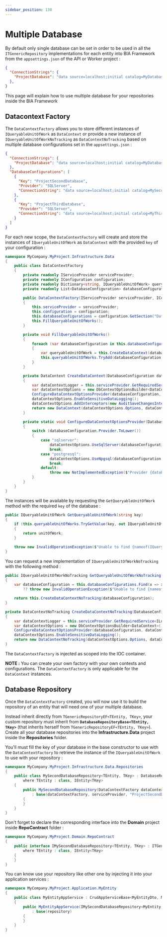 ```yaml
---
sidebar_position: 130
---
```


# Multiple Database

By default only single database can be set in order to be used in all the `ITGenericRepository` implementations for each entity into BIA Framework from the `appsettings.json` of the API or Worker project :
``` json title="appsettings.json"
{
  "ConnectionStrings": {
    "ProjectDatabase": "data source=localhost;initial catalog=MyDatabase;integrated security=True;MultipleActiveResultSets=True;Encrypt=False;App=MyApplication"
  },
}
```

This page will explain how to use multiple database for your repositories inside the BIA Framework 

## Datacontext Factory
The `DataContextFactory` allows you to store different instances of `IQueryableUnitOfWork` as `DataContext` or provide a new instance of `IQueryableUnitOfWorkNoTracking` as `DataContextNoTracking` based on multiple database configurations set in the `appsettings.json` :
``` json title="appsettings.json"
{
  "ConnectionStrings": {
    "ProjectDatabase": "data source=localhost;initial catalog=MyDatabase;integrated security=True;MultipleActiveResultSets=True;Encrypt=False;App=MyApplication"
  },
  "DatabaseConfigurations": [
    {
      "Key": "ProjectSecondDatabase",
      "Provider": "SQLServer",
      "ConnectionString": "data source=localhost;initial catalog=MySecondDatabase;integrated security=True;MultipleActiveResultSets=True;Encrypt=False;App=MyApplication"
    },
    {
      "Key": "ProjectThirdDatabase",
      "Provider": "SQLServer",
      "ConnectionString": "data source=localhost;initial catalog=MyThirdDatabase;integrated security=True;MultipleActiveResultSets=True;Encrypt=False;App=MyApplication"
    }
  ]
}
```
For each new scope, the `DataContextFactory` will create and store the instances of `IQueryableUnitOfWork` as `DataContext` with the provided `key` of your configuration :
``` csharp title="DataContextFactory.cs"
namespace MyCompany.MyProject.Infrastructure.Data
{
    public class DataContextFactory
    {
        private readonly IServiceProvider serviceProvider;
        private readonly IConfiguration configuration;
        private readonly Dictionary<string, IQueryableUnitOfWork> queryableUnitOfWorks = new ();
        private readonly List<DatabaseConfiguration> databaseConfigurations;

        public DataContextFactory(IServiceProvider serviceProvider, IConfiguration configuration)
        {
            this.serviceProvider = serviceProvider;
            this.configuration = configuration;
            this.databaseConfigurations = configuration.GetSection("DatabaseConfigurations").Get<List<DatabaseConfiguration>>();
            this.FillQueryableUnitOfWorks();
        }

        private void FillQueryableUnitOfWorks()
        {
            foreach (var databaseConfiguration in this.databaseConfigurations)
            {
                var queryableUnitOfWork = this.CreateDataContext(databaseConfiguration);
                this.queryableUnitOfWorks.TryAdd(databaseConfiguration.Key, queryableUnitOfWork);
            }
        }

        private DataContext CreateDataContext(DatabaseConfiguration databaseConfiguration)
        {
            var dataContextLogger = this.serviceProvider.GetRequiredService<ILoggerFactory>().CreateLogger<DataContext>();
            var dataContextOptions = new DbContextOptionsBuilder<DataContext>();
            ConfigureDataContextOptionsProvider(databaseConfiguration, dataContextOptions);
            dataContextOptions.EnableSensitiveDataLogging();
            dataContextOptions.AddInterceptors(new AuditSaveChangesInterceptor());
            return new DataContext(dataContextOptions.Options, dataContextLogger, this.configuration);
        }

        private static void ConfigureDataContextOptionsProvider(DatabaseConfiguration databaseConfiguration, DbContextOptionsBuilder<DataContext> dataContextOptions)
        {
            switch (databaseConfiguration.Provider.ToLower())
            {
                case "sqlserver":
                    dataContextOptions.UseSqlServer(databaseConfiguration.ConnectionString);
                    break;
                case "postgresql":
                    dataContextOptions.UseNpgsql(databaseConfiguration.ConnectionString);
                    break;
                default:
                    throw new NotImplementedException($"Provider {databaseConfiguration.Provider} not handled.");
            }
        }
    }
}
```

The instances will be available by requesting the `GetQueryableUnitOfWork` method with the required `key` of the database : 
``` csharp title="DataContextFactory.cs"
public IQueryableUnitOfWork GetQueryableUnitOfWork(string key)
{
    if (this.queryableUnitOfWorks.TryGetValue(key, out IQueryableUnitOfWork unitOfWork))
    {
        return unitOfWork;
    }

    throw new InvalidOperationException($"Unable to find {nameof(IQueryableUnitOfWork)} with key {key}");
}
```

You can request a new implementation of `IQueryableUnitOfWorkNoTracking` with the following method : 
``` csharp title="DataContextFactory.cs"
public IQueryableUnitOfWorkNoTracking GetQueryableUnitOfWorkNoTracking(string key)
{
    var databaseConfiguration = this.databaseConfigurations.Find(x => x.Key == key)
        ?? throw new InvalidOperationException($"Unable to find {nameof(DatabaseConfiguration)} with key {key}");

    return this.CreateDataContextNoTracking(databaseConfiguration);
}

private DataContextNoTracking CreateDataContextNoTracking(DatabaseConfiguration databaseConfiguration)
{
    var dataContextLogger = this.serviceProvider.GetRequiredService<ILoggerFactory>().CreateLogger<DataContextNoTracking>();
    var dataContextOptions = new DbContextOptionsBuilder<DataContext>();
    ConfigureDataContextOptionsProvider(databaseConfiguration, dataContextOptions);
    dataContextOptions.EnableSensitiveDataLogging();
    return new DataContextNoTracking(dataContextOptions.Options, dataContextLogger, this.configuration);
}
```

The `DataContextFactory` is injected as scoped into the IOC container.

**NOTE :** You can create your own factory with your own contexts and configurations. The `DataContextFactory` is only applicable for the `DataContext` instances.

## Database Repository
Once the `DataContextFactory` created, you will now use it to build the repository of an entity that will need one of your multiple database. 

Instead inherit directly from `TGenericRepositoryEF<TEntity, TKey>`, your custom repository must inherit from **`DatabaseRepositoryBase<TEntity, TKey>`** (that inherits herself from `TGenericRepositoryEF<TEntity, TKey>`).  
Create all your database repositories into the **Infrastructure.Data** project inside the **Repositories** folder. 

You'll must fill the key of your database in the base constructor to use with the `DataContextFactory` to retrieve the instance of the `IQueryableUnitOfWork` to use with your repository :
``` csharp title="MySecondDatabaseRepository"
namespace MyCompany.MyProject.Infrastructure.Data.Repositories
{
    public class MySecondDatabaseRepository<TEntity, TKey> : DatabaseRepositoryBase<TEntity, TKey>, IMySecondDatabaseRepository<TEntity, TKey>
        where TEntity : class, IEntity<TKey>
    {
        public MySecondDatabaseRepository(DataContextFactory dataContextFactory, IServiceProvider serviceProvider)
            : base(dataContextFactory, serviceProvider, "ProjectSecondDatabase")
        {
        }
    }
}
```

Don't forget to declare the corresponding interface into the **Domain** project inside **RepoContract** folder :
``` csharp title="IMySecondDatabaseRepository"
namespace MyCompany.MyProject.Domain.RepoContract
{
    public interface IMySecondDatabaseRepository<TEntity, TKey> : ITGenericRepository<TEntity, TKey>
        where TEntity : class, IEntity<TKey>
    {
    }
}
```

You can know use your repository like other one by injecting it into your application services :
``` csharp title="MyEntityService"
namespace MyCompany.MyProject.Application.MyEntity
{
    public class MyEntityAppService : CrudAppServiceBase<MyEntityDto, MyEntity, int, PagingFilterFormatDto, MyEntityMapper>, IMyEntityAppService
    {
        public MyEntityAppService(IMySecondDatabaseRepository<MyEntity, int> repository)
            : base(repository)
        {
        }
    }
}
```
